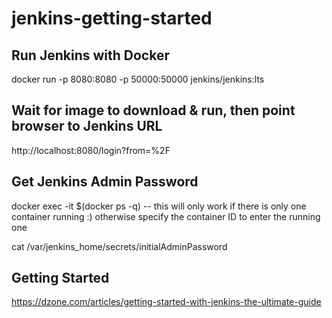 # jenkins-getting-started

## Run Jenkins with Docker

docker run -p 8080:8080 -p 50000:50000 jenkins/jenkins:lts

## Wait for image to download & run, then point browser to Jenkins URL

http://localhost:8080/login?from=%2F

## Get Jenkins Admin Password

docker exec -it $(docker ps -q) -- this will only work if there is only one container running :) otherwise specify the container ID to enter the running one

cat /var/jenkins_home/secrets/initialAdminPassword

## Getting Started
https://dzone.com/articles/getting-started-with-jenkins-the-ultimate-guide
